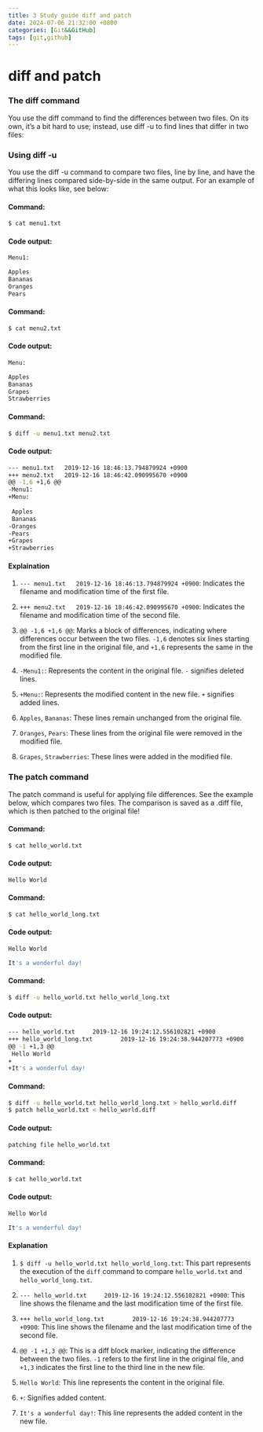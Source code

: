 ```yaml
---
title: 3 Study guide diff and patch  
date: 2024-07-06 21:32:00 +0800  
categories: [Git&&GitHub]  
tags: [git,github]  
---
```

# diff and patch

### The diff command
You use the diff command to find the differences between two files. On its own, it’s a bit hard to use; instead, use diff -u to find lines that differ in two files:

### Using diff -u
You use the diff -u command to compare two files, line by line, and have the differing lines compared side-by-side in the same output. For an example of what this looks like, see below:
#### Command:
```bash
$ cat menu1.txt 
```
#### Code output:
```bash
Menu1:

Apples
Bananas
Oranges
Pears
```
#### Command:
```bash
$ cat menu2.txt 
```
#### Code output:
```bash
Menu:

Apples
Bananas
Grapes
Strawberries
```
#### Command:
```bash
$ diff -u menu1.txt menu2.txt 
```
#### Code output:
```bash
--- menu1.txt   2019-12-16 18:46:13.794879924 +0900
+++ menu2.txt   2019-12-16 18:46:42.090995670 +0900
@@ -1,6 +1,6 @@
-Menu1:
+Menu:
 
 Apples
 Bananas
-Oranges
-Pears
+Grapes
+Strawberries
```
#### Explaination
1. `--- menu1.txt   2019-12-16 18:46:13.794879924 +0900`: Indicates the filename and modification time of the first file.

2. `+++ menu2.txt   2019-12-16 18:46:42.090995670 +0900`: Indicates the filename and modification time of the second file.

3. `@@ -1,6 +1,6 @@`: Marks a block of differences, indicating where differences occur between the two files. `-1,6` denotes six lines starting from the first line in the original file, and `+1,6` represents the same in the modified file.

4. `-Menu1:`: Represents the content in the original file. `-` signifies deleted lines.

5. `+Menu:`: Represents the modified content in the new file. `+` signifies added lines.

6. `Apples`, `Bananas`: These lines remain unchanged from the original file.

7. `Oranges`, `Pears`: These lines from the original file were removed in the modified file.

8. `Grapes`, `Strawberries`: These lines were added in the modified file.

### The patch command
The patch command is useful for applying file differences. See the example below, which compares two files. The comparison is saved as a .diff file, which is then patched to the original file!
#### Command:
```bash
$ cat hello_world.txt 
```
#### Code output:
```bash
Hello World
```
#### Command:
```bash
$ cat hello_world_long.txt 
```
#### Code output:
```bash
Hello World

It's a wonderful day!
```
#### Command:
```bash
$ diff -u hello_world.txt hello_world_long.txt 
```
#### Code output:
```bash
--- hello_world.txt     2019-12-16 19:24:12.556102821 +0900
+++ hello_world_long.txt        2019-12-16 19:24:38.944207773 +0900
@@ -1 +1,3 @@
 Hello World
+
+It's a wonderful day!
```
#### Command:
```bash
$ diff -u hello_world.txt hello_world_long.txt > hello_world.diff
$ patch hello_world.txt < hello_world.diff 
```
#### Code output:
```bash
patching file hello_world.txt
```
#### Command:
```bash
$ cat hello_world.txt 
```
#### Code output:
```bash
Hello World

It's a wonderful day!
```
#### Explanation
1. `$ diff -u hello_world.txt hello_world_long.txt`: This part represents the execution of the `diff` command to compare `hello_world.txt` and `hello_world_long.txt`.

2. `--- hello_world.txt     2019-12-16 19:24:12.556102821 +0900`: This line shows the filename and the last modification time of the first file.

3. `+++ hello_world_long.txt        2019-12-16 19:24:38.944207773 +0900`: This line shows the filename and the last modification time of the second file.

4. `@@ -1 +1,3 @@`: This is a diff block marker, indicating the difference between the two files. `-1` refers to the first line in the original file, and `+1,3` indicates the first line to the third line in the new file.

5. `Hello World`: This line represents the content in the original file.

6. `+`: Signifies added content.

7. `It's a wonderful day!`: This line represents the added content in the new file.
